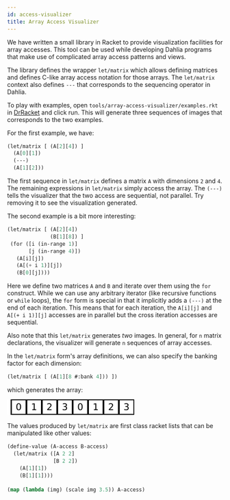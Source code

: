 ```yaml
---
id: access-visualizer
title: Array Access Visualizer
---
```


We have written a small library in Racket to provide visualization facilities
for array accesses. This tool can be used while developing Dahlia programs
that make use of complicated array access patterns and views.

The library defines the wrapper `let/matrix` which allows defining matrices
and defines C-like array access notation for those arrays. The `let/matrix`
context also defines `---` that corresponds to the sequencing operator in
Dahlia.

To play with examples, open `tools/array-access-visualizer/examples.rkt`
in [DrRacket](https://download.racket-lang.org) and click run. This will generate three sequences of
images that corresponds to the two examples.

For the first example, we have:

```lisp
(let/matrix [ (A[2][4]) ]
  (A[0][1])
  (---)
  (A[1][2]))
```

The first sequence in `let/matrix` defines a matrix `A` with dimensions `2` and
`4`. The remaining expressions in `let/matrix` simply access the array. The
`(---)` tells the visualizer that the two access are sequential, not parallel.
Try removing it to see the visualization generated.

The second example is a bit more interesting:

```lisp
(let/matrix [ (A[2][4])
              (B[1][8]) ]
 (for ([i (in-range 1)]
       [j (in-range 4)])
   (A[i][j])
   (A[(+ i 1)][j])
   (B[0][j])))
```

Here we define two matrices `A` and `B` and iterate over them using the `for`
construct. While we can use any arbitrary iterator (like recursive functions or
`while` loops), the `for` form is special in that it implicitly adds a `(---)`
at the end of each iteration. This means that for each iteration, the `A[i][j]`
and `A[(+ i 1)][j]` accesses are in parallel but the cross iteration accesses
are sequential.

Also note that this `let/matrix` generates *two* images. In general, for
`n` matrix declarations, the visualizer will generate `n` sequences of array
accesses.

In the `let/matrix` form's array definitions, we can also specify the banking
factor for each dimension:

```lisp
(let/matrix [ (A[1][8 #:bank 4])) ])
```

which generates the array:

![1 dimensional banked array](assets/banked-1d.png)

The values produced by `let/matrix` are first class racket lists that can be
manipulated like other values:

```lisp
(define-value (A-access B-access)
  (let/matrix ([A 2 2]
               [B 2 2])
    (A[1][1])
    (B[1][1])))

(map (lambda (img) (scale img 3.5)) A-access)
```
